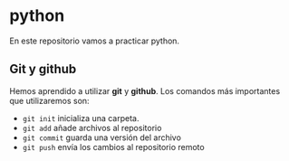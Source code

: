# python

En este repositorio vamos a practicar python.

## Git y github

Hemos aprendido a utilizar **git** y **github**. Los comandos más importantes
que utilizaremos son:

- `git init` inicializa una carpeta.
- `git add` añade archivos al repositorio
- `git commit` guarda una versión del archivo
- `git push` envía los cambios al repositorio remoto
